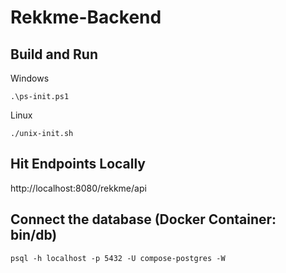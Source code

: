 # Rekkme-Backend

## Build and Run ##

Windows
```
.\ps-init.ps1
```

Linux
```
./unix-init.sh
```

## Hit Endpoints Locally ##
http://localhost:8080/rekkme/api

## Connect the database (Docker Container: bin/db) ##
```
psql -h localhost -p 5432 -U compose-postgres -W
```